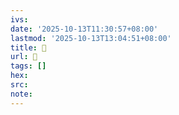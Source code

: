 ```yaml
---
ivs:
date: '2025-10-13T11:30:57+08:00'
lastmod: '2025-10-13T13:04:51+08:00'
title: 󰧬
url: 󰧬
tags: []
hex: 
src:
note:
---
```

